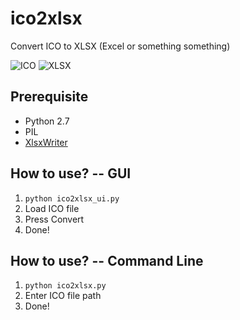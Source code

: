 # ico2xlsx
Convert ICO to XLSX (Excel or something something)

![ICO](http://i.imgur.com/qZDisHw.png "ICO")
![XLSX](http://i.imgur.com/Hscteee.png "XLSX")

## Prerequisite
- Python 2.7
- PIL
- [XlsxWriter](https://github.com/jmcnamara/XlsxWriter)

## How to use? -- GUI
1. `python ico2xlsx_ui.py`
2. Load ICO file
3. Press Convert
4. Done!

## How to use? -- Command Line
1. `python ico2xlsx.py`
2. Enter ICO file path
3. Done!
